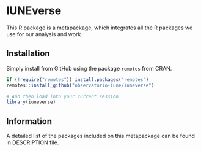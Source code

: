 # IUNEverse

This R package is a metapackage, which integrates all the R packages we use for our analysis and work.

## Installation
Simply install from GitHub using the package `remotes` from CRAN.

```r
if (!require("remotes")) install.packages("remotes")
remotes::install_github("observatorio-iune/iuneverse")

# And then load into your current session
library(iuneverse)
```

## Information
A detailed list of the packages included on this metapackage can be found in DESCRIPTION file.
